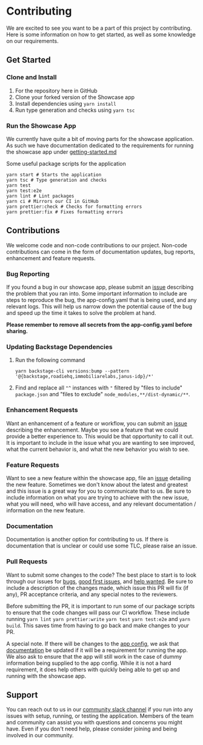 # Contributing

We are excited to see you want to be a part of this project by contributing. Here is some information on how to get started, as well as some knowledge on our requirements.

## Get Started

### Clone and Install

1. For the repository here in GitHub
2. Clone your forked version of the Showcase app
3. Install dependencies using `yarn install`
4. Run type generation and checks using `yarn tsc`

### Run the Showcase App

We currently have quite a bit of moving parts for the showcase application. As such we have documentation dedicated to the requirements for running the showcase app under [getting-started.md](https://github.com/janus-idp/backstage-showcase/blob/main/showcase-docs/getting-started.md)

Some useful package scripts for the application

```shell
yarn start # Starts the application
yarn tsc # Type generation and checks
yarn test
yarn test:e2e
yarn lint # Lint packages
yarn ci # Mirrors our CI in GitHub
yarn prettier:check # Checks for formatting errors
yarn prettier:fix # Fixes formatting errors
```

## Contributions

We welcome code and non-code contributions to our project. Non-code contributions can come in the form of documentation updates, bug reports, enhancement and feature requests.

### Bug Reporting

If you found a bug in our showcase app, please submit an [issue](https://github.com/janus-idp/backstage-showcase/issues/new?assignees=&labels=kind%2Fbug%2Cstatus%2Ftriage&template=bug.md) describing the problem that you ran into. Some important information to include are steps to reproduce the bug, the app-config.yaml that is being used, and any relevant logs. This will help us narrow down the potential cause of the bug and speed up the time it takes to solve the problem at hand.

**Please remember to remove all secrets from the app-config.yaml before sharing.**

### Updating Backstage Dependencies

1. Run the following command

   ```console
   yarn backstage-cli versions:bump --pattern '@{backstage,roadiehq,immobiliarelabs,janus-idp}/*'
   ```

2. Find and replace all `"^` instances with `"` filtered by "files to include" `package.json` and "files to exclude" `node_modules,**/dist-dynamic/**`.

### Enhancement Requests

Want an enhancement of a feature or workflow, you can submit an [issue](https://github.com/janus-idp/backstage-showcase/issues/new?assignees=&labels=kind%2Fenhancement%2Cstatus%2Ftriage&template=enhancement.md) describing the enhancement. Maybe you see a feature that we could provide a better experience to. This would be that opportunity to call it out. It is important to include in the issue what you are wanting to see improved, what the current behavior is, and what the new behavior you wish to see.

### Feature Requests

Want to see a new feature within the showcase app, file an [issue](https://github.com/janus-idp/backstage-showcase/issues/new?assignees=&labels=kind%2Ffeature%2Cstatus%2Ftriage&template=feature.md) detailing the new feature. Sometimes we don't know about the latest and greatest and this issue is a great way for you to communicate that to us. Be sure to include information on what you are trying to achieve with the new issue, what you will need, who will have access, and any relevant documentation / information on the new feature.

### Documentation

Documentation is another option for contributing to us. If there is documentation that is unclear or could use some TLC, please raise an issue.

### Pull Requests

Want to submit some changes to the code? The best place to start is to look through our issues for [bugs](https://github.com/janus-idp/backstage-showcase/issues?q=is%3Aopen+is%3Aissue+label%3Akind%2Fbug), [good first issues](https://github.com/janus-idp/backstage-showcase/issues?q=is%3Aopen+is%3Aissue+label%3A%22good+first+issue%22), and [help wanted](https://github.com/janus-idp/backstage-showcase/issues?q=is%3Aopen+is%3Aissue+label%3A%22help+wanted%22). Be sure to include a description of the changes made, which issue this PR will fix (if any), PR acceptance criteria, and any special notes to the reviewers.

Before submitting the PR, it is important to run some of our package scripts to ensure that the code changes will pass our CI workflow. These include running `yarn lint` `yarn prettier:write` `yarn test` `yarn test:e2e` and `yarn build`. This saves time from having to go back and make changes to your PR.

A special note. If there will be changes to the [app config](https://github.com/janus-idp/backstage-showcase/blob/main/app-config.yaml), we ask that [documentation](https://github.com/janus-idp/backstage-showcase/blob/main/showcase-docs/getting-started.md) be updated if it will be a requirement for running the app. We also ask to ensure that the app will still work in the case of dummy information being supplied to the app config. While it is not a hard requirement, it does help others with quickly being able to get up and running with the showcase app.

## Support

You can reach out to us in our [community slack channel](https://join.slack.com/t/janus-idp/shared_invite/zt-1pxtehxom-fCFtF9rRe3vFqUiFFeAkmg) if you run into any issues with setup, running, or testing the application. Members of the team and community can assist you with questions and concerns you might have. Even if you don't need help, please consider joining and being involved in our community.
